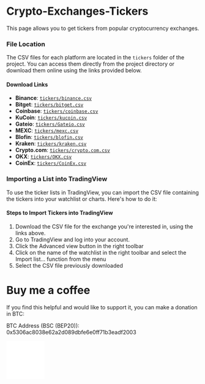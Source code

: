 # Crypto-Exchanges-Tickers
This page allows you to get tickers from popular cryptocurrency exchanges.

### File Location

The CSV files for each platform are located in the `tickers` folder of the project. You can access them directly from the project directory or download them online using the links provided below.

#### Download Links

* **Binance**: [`tickers/binance.csv`](https://github.com/CryptowChris/Crypto-Exchanges-Tickers/blob/main/tickers/Binance.csv)
* **Bitget**: [`tickers/bitget.csv`](https://github.com/CryptowChris/Crypto-Exchanges-Tickers/blob/main/tickers/Bitget.csv)
* **Coinbase**: [`tickers/coinbase.csv`](https://github.com/CryptowChris/Crypto-Exchanges-Tickers/blob/main/tickers/Coinbase.csv)
* **KuCoin**: [`tickers/kucoin.csv`](https://github.com/CryptowChris/Crypto-Exchanges-Tickers/blob/main/tickers/Kucoin.csv)
* **Gateio**: [`tickers/Gateio.csv`](https://github.com/CryptowChris/Crypto-Exchanges-Tickers/blob/main/tickers/Gateio.csv)
* **MEXC**: [`tickers/mexc.csv`](https://github.com/CryptowChris/Crypto-Exchanges-Tickers/blob/main/tickers/Mexc.csv)
* **Blofin**: [`tickers/blofin.csv`](https://github.com/CryptowChris/Crypto-Exchanges-Tickers/blob/main/tickers/BloFin.csv)
* **Kraken**: [`tickers/kraken.csv`](https://github.com/CryptowChris/Crypto-Exchanges-Tickers/blob/main/tickers/Kraken.csv)
* **Crypto.com**: [`tickers/crypto.com.csv`](https://github.com/CryptowChris/Crypto-Exchanges-Tickers/blob/main/tickers/Crypto.com.csv)
* **OKX**: [`tickers/OKX.csv`](https://github.com/CryptowChris/Crypto-Exchanges-Tickers/blob/main/tickers/OKX.csv)
* **CoinEx**: [`tickers/CoinEx.csv`](https://github.com/CryptowChris/Crypto-Exchanges-Tickers/blob/main/tickers/CoinEx.csv)

### Importing a List into TradingView

To use the ticker lists in TradingView, you can import the CSV file containing the tickers into your watchlist or charts. Here's how to do it:

#### Steps to Import Tickers into TradingView

1. Download the CSV file for the exchange you're interested in, using the links above.
2. Go to TradingView and log into your account.
3. Click the Advanced view button in the right toolbar
4. Click on the name of the watchlist in the right toolbar and select the Import list… function from the menu
5. Select the CSV file previously downloaded
   
# Buy me a coffee

If you find this helpful and would like to support it, you can make a donation in BTC:

BTC Address (BSC (BEP20)): 0x5306ac8038e62a2d089dbfe6e0ff71b3eadf2003

![BTCQrCode](https://github.com/CryptowChris/Crypto-Exchanges-Tickers/blob/main/BtcQrCode.png)
